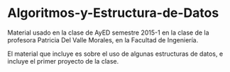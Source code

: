 # Algoritmos-y-Estructura-de-Datos
Material usado en la clase de AyED semestre 2015-1 en la clase de la profesora Patricia Del Valle Morales, en la Facultad de Ingeniería.

El material que incluye es sobre el uso de algunas estructuras de datos, e incluye el primer proyecto de la clase.
